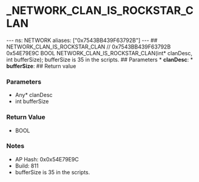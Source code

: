 # _NETWORK_CLAN_IS_ROCKSTAR_CLAN

--- ns: NETWORK aliases: ["0x7543BB439F63792B"] --- ## NETWORK_CLAN_IS_ROCKSTAR_CLAN  // 0x7543BB439F63792B 0x54E79E9C BOOL NETWORK_CLAN_IS_ROCKSTAR_CLAN(int* clanDesc, int bufferSize);  bufferSize is 35 in the scripts.  ## Parameters * **clanDesc**: * **bufferSize**:  ## Return value

### Parameters
* Any* clanDesc
* int bufferSize

### Return Value
* BOOL

### Notes
* AP Hash: 0x0x54E79E9C
* Build: 811
* bufferSize is 35 in the scripts.

